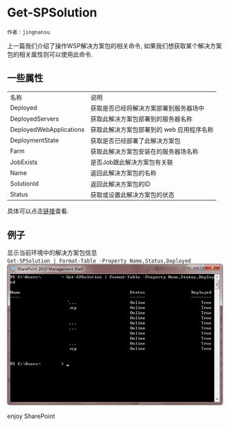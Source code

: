 # Get-SPSolution
	作者：jingnansu

上一篇我们介绍了操作WSP解决方案包的相关命令, 如果我们想获取某个解决方案包的相关属性则可以使用此命令.

## 一些属性
<table>
    <tr>
        <td>名称</td>
        <td>说明</td>
    </tr>
    <tr>
        <td>Deployed</td>
        <td>获取是否已经将解决方案部署到服务器场中</td>
    </tr>
    <tr>
        <td>DeployedServers</td>
        <td>获取此解决方案包部署到的服务器名称</td>
    </tr>
    <tr>
        <td>DeployedWebApplications</td>
        <td>获取此解决方案包部署到的 web 应用程序名称</td>
    </tr>
    <tr>
        <td>DeploymentState</td>
        <td>获取是否已经部署了此解决方案包</td>
    </tr>
    <tr>
        <td>Farm</td>
        <td>获取此解决方案包安装在的服务器场名称</td>
    </tr>
    <tr>
        <td>JobExists</td>
        <td>是否Job跟此解决方案包有关联</td>
    </tr>
    <tr>
        <td>Name</td>
        <td>返回此解决方案包的名称</td>
    </tr>
    <tr>
        <td>SolutionId</td>
        <td>返回此解决方案包的ID</td>
    </tr>
    <tr>
        <td>Status</td>
        <td>获取或设置此解决方案包的状态</td>
    </tr>
</table>

具体可以点击[链接](https://msdn.microsoft.com/ZH-CN/library/microsoft.sharepoint.administration.spsolution_properties.aspx "SPSolution 属性")查看.

## 例子
显示当前环境中的解决方案包信息     
`Get-SPSolution | Format-Table -Property Name,Status,Deployed`
![](imgs/20150602.png)

enjoy SharePoint
